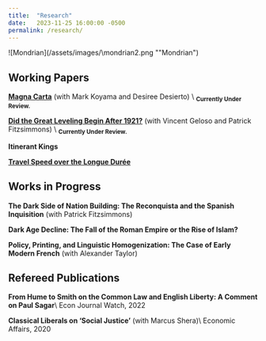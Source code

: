 ```yaml
---
title:  "Research"
date:   2023-11-25 16:00:00 -0500
permalink: /research/
---
```


![Mondrian](/assets/images/\mondrian2.png ""Mondrian")

## Working Papers

**[Magna Carta](https://papers.ssrn.com/sol3/papers.cfm?abstract_id=4503918)**
(with Mark Koyama and Desiree Desierto) \\
<sub>**Currently Under Review.**

**[Did the Great Leveling Begin After 1921?](https://papers.ssrn.com/sol3/papers.cfm?abstract_id=4579359)** (with Vincent Geloso and Patrick Fitzsimmons) \\
<sub>**Currently Under Review.**

**Itinerant Kings**

**[Travel Speed over the Longue Durée](https://papers.ssrn.com/sol3/papers.cfm?abstract_id=4635304)**

## Works in Progress

**The Dark Side of Nation Building: The Reconquista and the Spanish Inquisition** (with Patrick Fitzsimmons)

**Dark Age Decline: The Fall of the Roman Empire or the Rise of Islam?**

**Policy, Printing, and Linguistic Homogenization: The Case of Early Modern French**
(with Alexander Taylor)

## Refereed Publications

**From Hume to Smith on the Common Law and English Liberty: A Comment on Paul Sagar**\\
Econ Journal Watch, 2022

**Classical Liberals on ‘Social Justice’** (with Marcus Shera)\\
Economic Affairs, 2020
